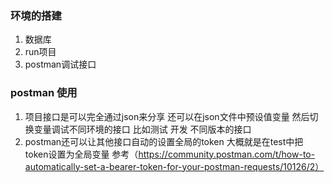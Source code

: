 ### 环境的搭建
 1. 数据库
 2. run项目
 3. postman调试接口

### postman 使用
1. 项目接口是可以完全通过json来分享  还可以在json文件中预设值变量  然后切换变量调试不同环境的接口 比如测试 开发  不同版本的接口
2. postman还可以让其他接口自动的设置全局的token
  大概就是在test中把token设置为全局变量 参考（https://community.postman.com/t/how-to-automatically-set-a-bearer-token-for-your-postman-requests/10126/2）

